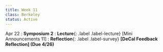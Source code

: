 ```yaml
---
title: Week 11
class: Berkeley
status: Active
---
```



Apr 22
: **Symposium 2**
: **Lecture**{: .label .label-lecture} [Mini Announcements 11]
: **Reflection**{: .label .label-survey} **[DeCal Feedback Reflection] (Due 4/26)**
